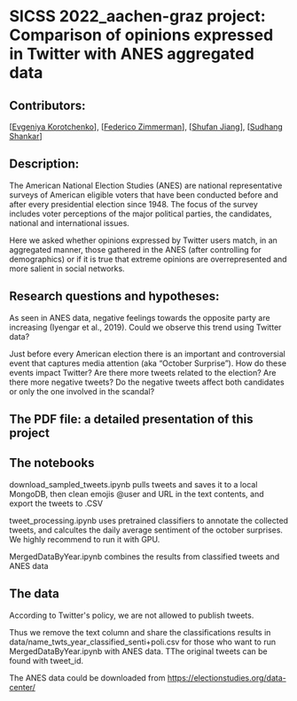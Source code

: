 # SICSS 2022_aachen-graz project: Comparison of opinions expressed in Twitter with ANES aggregated data 


## Contributors: 
[[Evgeniya Korotchenko](https://www.linkedin.com/in/evgenia-korotchenko-12786b1b/)],
[[Federico Zimmerman](https://fedezimmer.github.io/)],
[[Shufan Jiang](https://scholar.google.fr/citations?user=4spgiPMAAAAJ&hl=en)],
[[Sudhang Shankar](https://www.linkedin.com/in/sudhang-shankar-b16ba129/)]


## Description: 
The American National Election Studies (ANES) are national representative surveys of American eligible voters that have been conducted before and after every presidential election since 1948. The focus of the survey includes voter perceptions of the major political parties, the candidates, national and international issues. 

Here we asked whether opinions expressed by Twitter users match, in an aggregated manner, those gathered in the ANES (after controlling for demographics) or if it is true that extreme opinions are overrepresented and more salient in social networks.

## Research questions and hypotheses:
As seen in ANES data, negative feelings towards the opposite party are increasing (Iyengar et al., 2019). Could we observe this trend using Twitter data?

Just before every American election there is an important and controversial event that captures media attention (aka “October Surprise”). How do these events impact Twitter? Are there more tweets related to the election? Are there more negative tweets? Do the negative tweets affect both candidates or only the one involved in the scandal?

## The PDF file: a detailed presentation of this project


## The notebooks

download_sampled_tweets.ipynb pulls tweets and saves it to a local MongoDB, then clean emojis @user and URL in the text contents, and export the tweets to .CSV

tweet_processing.ipynb uses pretrained classifiers to annotate the collected tweets, and calcultes the daily average sentiment of the october surprises. We highly recommend to run it with GPU.

MergedDataByYear.ipynb combines the results from classified tweets and ANES data

## The data
According to Twitter's policy, we are not allowed to publish tweets. 

Thus we remove the text column and share the classifications results in data/name_twts_year_classified_senti+poli.csv for those who want to run MergedDataByYear.ipynb with ANES data. TThe original tweets can be found with tweet_id. 

The ANES data could be downloaded from https://electionstudies.org/data-center/ 